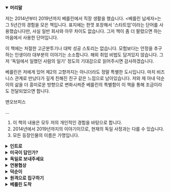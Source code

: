 <details open>
    <summary><b>머리말</b></summary>
        <p>저는 2014년부터 2019년까지 베를린에서 직장 생활을 했습니다. &lt;베를린 납세자&gt;는 그 5년간의 경험을 모은 책입니다. 표지에는 한껏 포장해서 '스타트업'이라는 단어를 사용했습니다만, 사실 일반 회사와 아무 차이도 없습니다. 그저 책이 좀 더 팔렸으면 하는 마음에서 사용한 단어입니다.</p>
        <p>이 책에는 처절한 고군분투기나 대박 성공 스토리는 없습니다. 모험보다는 안정을 추구하는 인생이라 대부분의 이야기는 소소합니다. 해외 취업 비법도 담겨있지 않습니다. 그저 '독일에서 일했던 사람의 일기' 정도의 기대감으로 읽어주시면 감사하겠습니다.</p>
        <p>베를린은 저에게 있어 제2의 고향까지는 아니더라도 정말 특별한 도시입니다. 마치 비즈니스 관계로 만났다가 깊게 친해진 친구 같은 느낌으로 남아있습니다. 저와 제 아내 덕순이의 삶을 더 흥미로운 방향으로 변화시켜준 베를린의 특별함이 이 책을 통해 조금이라도 전달되었으면 합니다.</p>
        <p>맨오브피스</p>
        <p>...</p>
        <p>
        <ol>
            <li>이 책의 내용은 모두 저의 개인적인 경험을 바탕으로 합니다.</li>
            <li>2014년에서 2019년까지의 이야기이므로, 현재의 독일 사정과는 다를 수 있습니다.</li>
            <li>모든 등장인물의 이름은 가명입니다.</li>
        </ol>
        </p>
</details>
<details>
    <summary><b>인트로</b></summary>
        <p>베를린 하케셔막트(Hackescher Markt)에서 5분 정도 걸으면 마리엔키르헤(Marienkirche)라는 교회가 나온다. 두 지점 사이에 사무실 건물이 하나 있다. 내가 베를린에서 처음으로 근무했던 사무실이다. 그곳에서 일한 지 1년 반 정도 지났을 무렵의 일이다.</p>
        <p>나의 책상은 바람이 잘 통하지 않는 구석에 있었다. 그 자리에서 나는 매출 리포트를 체크하다가, 이메일을 쓰다가, 스카이프로 이야기하다가, 캘린더 알림이 오면 미팅하는 하루를 보내고 있었다. 가끔 휴게실에서 탁구를 치는 것 외에는 계속 일에 몰입했다. 회사가 성장통을 겪고 있는 상황이라 빠르게 성과를 내야했던 때였다. 나는 노트북 자판을 기계처럼 끊임없이 두들겼다.</p>
        <p>오후 6시가 조금 넘자 사무실 부엌 쪽에서 맥주병 따는 소리가 났다. 파블로프의 개처럼 목마름이 느껴졌다. 부엌 냉장고로 가 맥주를 한 병 꺼냈다. 슈퍼에서 흔히 볼 수 있는 브랜드의 맥주였던 것 같다. 맥주를 챙긴 자들은 어슬렁거리며 소파나 기둥에 대충 기댔다.</p>
        <p>"애플 펜슬 써 본 사람?"</p>
        <p>"너 월세방은 구했어?"</p>
        <p>동료들과 이런 잡담을 주고받으며 맥주를 홀짝거렸다. 대충 마시다 퇴근할 사람은 퇴근하고, 더 마시고 싶은 이들은 계속 마셨다. 아내 덕순이에게 전화해 술을 마시다 가겠다고 알리고 몇 병 더 꺼내 마셨다. 차가운 맥주가 공짜라니, 세상 오래 살고 볼 일이었다.</p>
        <p>그러다보니 찬장에 과자가 있을 것 같아서 다 같이 캐비닛을 하나씩 열어보았다. 과자는 없고 시리얼 상자만 가득했다. 이거라도 먹자며 시리얼을 꺼내고 있는데, 싱크대 위 선반에 놓인 위스키 병이 눈에 들어왔다. 누군가가 여행을 다녀오면서 공항 면세점에서 사 온 것이었다. 마침 맥주가 지겨워진 참이었다. 우리는 찬장에서 빈 그릇과 에스프레소 잔을 꺼냈다. 빈 그릇에는 시리얼, 에스프레소 잔에는 위스키를 채웠다. 엄지와 검지로 잔 손잡이를 잡고, 떠들썩하게 건배를 한 후 쭉 들이켰다. 얼음 없이 미지근하게 마셔서 그런지 속에서 독한 냄새가 올라왔다. 그렇게 취해가던 도중 일이 터졌다.</p>
        <p>동료 하나가 유독 심하게 취해 있었다. 술뿐만 아니라 대마초까지 피워서 과하게 흥분한 상태였다. 베를린은 대마초 흡연에 꽤 관대한 도시다. 주말에 거리를 걷다보면 대마초 냄새를 맡게 되는 일이 적지 않다. 그는 사무실을 이리저리 뛰어다니다 뭔가를 발견했다. 깡통처럼 생긴 물건이었다.</p>
        <p>"우와, 안개 폭탄이 있어!!"</p>
        <p>깡통을 자세히 보던 그가 신난 목소리로 외쳤다. 안개 폭탄은 야외 콘서트장 등에서 사용하는 파티용품으로, 터트리면 연막탄처럼 연기가 터져 나온다. 다만 그냥 연기와는 달리 색깔이 선명해서, 여러 명이 동시에 터트리면 꽤 멋지다. 문제는 우리가 있는 곳이 사무실이라는 사실이었다.</p>
        <p>"당장 그거 내려놔!"</p>
        <p>모두의 만류에도 불구하고 기어이 그는 그 깡통을 흔들어 터트렸다. 슈우욱 하고 불꽃이 쏟아져 나왔다. 깜짝 놀란 그는 깡통을 탁구대 위로 던졌다. 탁구대 위에서 빙글빙글 돌던 깡통에서 오렌지 색 연기가 자욱이 뿜어져 나왔다. 사무실 안이 순식간에 오렌지색 연기로 가득 차 앞이 보이지 않을 정도였다. 몇 분 후 화재경보기가 울렸다. 어찌나 크게 울리던지 술이 확 깼다.</p>
        <p>우리는 일단 밖으로 도망갔다. 위를 올려다보니 창문에서 예쁜 오렌지색 연기가 새어나오고 있었다. 연기를 쳐다보며 안절부절 못하고 있는데, 옆 건물에서 웅성거리는 소리가 들렸다. 사무실 옆은 호스텔 건물이었다. 화재경보 소리와 오렌지색 연기에 놀란 호스텔 직원들이 투숙객들을 전부 로비로 대피시키고 있었다.</p>
        <p>5분 후 소방차와 경찰차가 도착했다(화재경보기가 울리면 자동으로 소방서에 연락이 가는 시스템이었다.). 우리는 경찰관, 소방관과 함께 사건 현장으로 올라갔다. 빈 맥주병이 굴러다녔고, 독한 냄새를 풍기는 에스프레소 잔과 제 임무를 훌륭하게 완수해낸 안개 폭탄이 있었다. 그들은 적당히 둘러보다가, 자세한 이야기를 들어야겠다며 계단을 내려갔다. 우리도 따라 내려갔다. 길가로 나가니 호스텔 직원 한 명이 모두를 초대하기 위해 기다리고 있었다.</p>
        <p>"경찰관님, 저 멍청이들과 이야기를 나누실 거면 따뜻한 저희 로비에서 하시지요."</p>
        <p>로비에 들어가니 수많은 투숙객들이 앉아있었다. 모두 짜증난 얼굴이었고, 죄인처럼 입장하는 우리를 경멸의 눈빛으로 쳐다봤다. 나는 고개를 숙인 채 제일 앞에 보이는 의자에 앉았다. 경찰관은 우리의 신분증을 확인한 후 각자의 주소를 수첩에 옮겨 적었다. 그런 뒤 우리는 상황을 있는 그대로 이야기했다. 마지막으로 경찰관은 우리의 알코올농도를 측정한 뒤 한마디를 남기고 떠났다.</p>
        <p>"집에 가셔도 좋습니다. 대신 나중에 벌금이 부과될 수도 있어요. 그리고 제발 파티는 조용히 합시다."</p>
        <p>소방차도 떠났다. 우리는 호스텔 사람들에게 사과한 뒤 건물을 나 왔다. 아무 일 없을 거라며 다들 허세를 부렸다. 나도 애써 태연한 척을 하며 웃었다. 속으론 남에게 피해주는 외국인 젊은이1이 된 것 같아 찝찝했다. 나는 동료들에게 인사한 뒤 집으로 향했다. 혹시 이번 일로 취업 비자가 취소되면 어떡하나 걱정이 들었다. 기물 파손도 없었고, 화재가 난 것도 아니니 괜찮을 거라며 스스로를 안심 시키다가도, 독일 사회에 전혀 도움 되지 않는 놈이라며 쫓아내면 어떻게 할지 걱정됐다. 집에 들어가니 덕순이는 자고 있었다. 맴도는 걱정을 쫓기 위해 얼른 침대에 누웠다. 유럽 애들은 취업 비자 없어도 돼서 좋겠다.... 그런 생각을 하며 눈을 감았다.</p>
        <p>다음날 대표는 우리에게 한참 잔소리를 늘어놓고는, 벌금을 내라면 내야지 어쩌겠냐며 절레절레 고개를 흔들었다. 그런데 몇 달이 지나도 벌금 고지서는 날아오지 않았다. 그렇게 이 사건은 우야무야 잊혀졌다. 나의 취업 비자도 다행히 취소되지 않았다.</p>
</details>
<details>
    <summary><b>미국이 답인가?</b></summary>
        <p>독일로 떠나기 전의 이야기부터 해보겠다. 때는 2013년 초여름, 장소는 코엑스 던킨 도너츠. 친구와 커피를 마시고 있던 나는 첫 직장을 그만둔 상태였다. 첫 직장은 독일 게임회사였는데, 한국 지사에서 3년간 일했었고 이제 새 직장을 찾고 있었다. 가고 싶은 게임회사가 있었지만, 면접 결과가 좋지 않았다. 도넛을 먹으며 가만히 나의 취업 근황을 듣던 친구가 사람을 한 명 소개해 주었다.</p>
        <p>소개해 준 사람은 독일인이었다. 모바일 광고회사의 창업자로, 최근엔 한국 지사 설립에 분주하다고 했다. 소개는 이메일로 이루어 졌다. 독일인 창업자와 나는 점심과 저녁 사이의 애매한 시간에 만나기로 했다. 장소는 그가 일하는 강남 사무실로 정했고, 이력서를 미리 보내두었다.</p>
        <p>소규모 인원이 고급스러운 사무실에서 일하고 있었다. 창업자 외에는 모두 한국인이었다. 가볍게 인사를 하고 미팅 룸으로 들어가 면접을 봤다. 면접 내용 중에 수학 퀴즈가 하나 있었는데, 순발력을 발휘해 어찌어찌 풀었던 기억이 난다. 그 후에 이메일로 과제를 제출하고, 2차 면접을 거쳐 입사하게 되었다. 나는 고객사 관리와 영업을 맡기로 했다. 이직에만 거의 3개월 이상을 소비하고 있었기 때문에 큰 안도감이 들었다. 집으로 돌아가 입사 소식을 알리니 어머니는 또 독일 회사에 붙었냐며 축하해 주었다.</p>
        <p>모바일 광고 회사가 돈을 버는 방법은 간단하다. 사람들의 스마트 폰 화면에 광고를 뿌리는 게 전부다(너무 자세히 설명하면 복잡해지니 이 정도만 알면 된다). 이직한 회사는 모바일 광고 중에서도 게임 광고에 집중하는 곳이었다. 컴퓨터나 콘솔 게임만 하던 나에게 모바일 게임의 세계는 새로웠다. 빠르게 성장하는 야생의 생태계였다. 야생에서 새로운 사람들과 새로운 기술을 익혀가는 재미에 빠져 시간 가는 줄 모르고 일했다.</p>
        <p>내가 일하는 곳은 한국 지사였고, 본사는 베를린에 있었다. 베를린의 동료들과 일하는 재미도 컸다. 첫 직장에서도 독일 본사와 일을 하긴 했지만 분위기가 달랐다. 첫 직장의 본사는 대부분이 독일 사람들이라 그런지, 독일 특유의 경직되고 느릿느릿한 문화가 늘 답답하게 느껴졌다. 하지만 두 번째 직장은 정반대였다. 다양한 국적의 사람들로 이루어져 있으며 활기로 가득한 분위기였다. 미팅 분위기는 혼란스럽지만 활력이 넘쳤고, 업무는 치밀함보다 스피드가 중시되었다. 실수를 할지언정 업무 진행이 시원시원했다. 이직하길 잘했다는 생각을 여러 번 했다.</p>
        <p>2014년 3월, 미국 샌프란시스코로 출장 갈 기회가 있었다. '게임 개발자 컨퍼런스(GDC)'라는 행사에 우리 회사가 참석하니 와달라 는 것이었다. 아시아인 한 명을 끼워 넣어 다국적 느낌을 내려는 속셈이 뻔했지만, 어쨌든 나에겐 새로운 경험이니 기꺼이 가겠다고 했다. 처음으로 가는 미국이었다. 언덕과 빅토리아 양식의 집이 많은 샌프란시스코. 날씨는 포근하지만 대중교통은 아주 불편한 곳. 나는 우버를 타고 컨퍼런스 장으로 향했다.</p>
        <p>행사장에 들어가니 우리 회사의 부스가 보였다. 부스에 있는 동료 들과 반가움의 포옹을 한 뒤, 본격적으로 행사를 즐겼다. 여느 컨퍼런스와 같이 새로운 사람들을 만나고, 이미 함께 일하고 있는 고객사들과 이야기하고, 강연도 듣고, 다른 부스도 둘러보았다. 그러면서 한국의 컨퍼런스와는 분위기가 사뭇 다르다는 것을 느낄 수 있 었다.</p>
        <p>"이 회사는 뭐하는 곳입니까?"</p>
        <p>처음 보는 사람이 우리 회사 부스로 와서 나에게 대뜸 질문을 던졌다. 나는 우리 회사가 하는 일을 간략히 설명해주었다. 서로 대화를 이어나가며 같이 일할 수 있는 접점이 있는지 찾았다. 없으면 없는 대로 명함 교환을 했고, 있을 것 같으면 나중에 이메일로 연락했다. 대화의 흐름이 아주 쿨했다. 쓸데없는 겉핥기식 대화가 없고, 상대방 나이에 맞춰 말투를 조절할 필요도 없었다. 편안한 분위기 속에서 본론에 집중하는 문화에 마음이 꽂혔다.</p>
        <p>컨퍼런스가 끝나고 한국의 일상으로 돌아왔다. 평소와 같이 출근했지만 일이 손에 잘 잡히지 않았다. 여전히 샌프란시스코에 매료된 상태였다. 해외에서 일하고 싶다는 마음이 가시질 않았다. 그 마음을 스스로에게 설명하기 시작했다. 나는 왜 해외로 가야만 하는 지 스스로를 설득했다. 여러 번 설득하다보니(사실 합리화에 가깝다.) 꽤 그럴듯한 문장이 나왔다. '글로벌 인재가 되려면 실제로 해외에서 일을 해봐야 한다.'</p>
        <p>그러나 무턱대고 해외로 가긴 싫었다. 나는 깡 하나만 믿고 돌진 하는 타입은 못 된다. 내가 아무리 원할지언정, 나를 위한 자리가 없을 수도 있다는 사실을 잊지 않는다. '안 되면 되게 하라!'보다는 '왜 안 되는지, 가능한 방법은 뭐가 있는지 확인해보자'에 가깝다. 나는 해외로 갈 수 있는 현실적인 방법을 찾기 시작했다.</p>
</details>
<details>
    <summary><b>독일로 보내주세요</b></summary>
        <p>독일은 한국보다 1인당 국민소득이 높으니 나의 연봉도 높아지겠지? 돈 때문에 해외로 나가려는 건 아니었지만 역시 돈 생각에 마음이 들떴다. 그런 직후 걱정이 밀려왔다. 그런데 내가 해외에서 취업할 수 있을까? 생각은 늘 비슷하게 흘러갔다. 뭔가 새로운 것을 기분 좋게 상상하다가, 현실의 벽을 걱정한다. 대학 가면 맨날 게임해도 괜찮겠지? 로 시작했다가, 그런데 내가 과연 대학에 갈 수 있을까? 로 끝나는 패턴. 이럴 땐 깊이 생각하지 말고 바로 조사를 시작해야 한다. 생각만 하다 보면 배만 고프고 아무 일도 일어나지 않는다.</p>
        <p>일단 해외에서 어떤 일을 하고 싶은지 추려봤다. 영업은 하기 싫었다. 다양한 사람을 만나며 에너지를 충전하는 유형의 사람도 있지만 나는 정반대다. 밖을 돌아다니는 것보다 한 가지를 파고드는 게 더 즐겁다. 가장 먼저 떠오른 게 개발자였는데, 나는 개발을 한 번도 해본 적이 없었다. 게임을 하면서 컴퓨터 관련 잡지식은 나름대로 쌓였지만 잡지식은 팔아먹기 힘들다. 앱 개발이라도 배워야 하나 싶은 생각도 들었으나 나는 당장 해외로 가고 싶었기 때문에 개발은 진지하게 고려하지 않았다. 좀 더 현실적으로 가능한 것을 따져봤다.</p>
        <p>현재 나의 일은 고객 관리 일이니 고객 관리 일을 찾으면 된다. 게임을 좋아하니 게임 관련 회사에 지원하면 유리할 것이다. 마침 첫 직장이 독일 게임 회사였으니, 미국보다는 독일이 나을 것이다. 어릴 때 프랑크푸르트에 살았던 적이 있어 독일이 더 친숙하기도 하다(어릴 때 이야기는 뒤에서 다시 하겠다.). 어차피 미국은 취업 비자 발급이 하늘의 별따기다. 이런 식으로 방향을 잡아가며 최종 적으로는 독일을 목표로 잡았다.</p>
        <p>그렇게 생각을 이어가던 중 지름길을 하나 발견했다. 지금 나의 직장은 독일 회사의 한국 지사다. 본사는 독일 베를린에 있다. 그럼 0에서부터 독일 취업을 알아볼 게 아니라, 본사로 갈 수 있는 방법 을 찾으면 되겠네? 일반적인 해외 취업 루트는 아니었으므로 누군가는 진정한 해외 취업이 아니라고 할지도 모른다. 하지만 내가 가진 조건으로 선택할 수 있는 가장 효율적인 방법을 택하는 게 맞다고 생각했다.</p>
        <p>일단 얘기부터 꺼내기로 했다. 당시 한국 지사의 대표에게 면담을 신청했다. 그는 다른 사람의 말을 잘 들어주는 사람이었다. 나는 그에게 터놓고 이야기했다. 꼭 해외에 가야겠다고, 방법이 없겠냐고 졸랐다. 나는 긴장을 잘 숨기지 못해서 중요한 이야기를 할 때는 늘 목소리가 떨린다. 그는 잠시 생각하더니 베를린 본사와 이야기해보겠다며 면담을 마무리했다. 그리고 몇 주가 지나도록 아무 소식이 없었다.</p>
        <p>도대체 본사와 할 이야기가 뭐가 그렇게 많을까. 혼자 속을 태웠다. 지사 대표가 자리에서 일어날 때마다 신경 쓰였다. 그가 화장실을 갈 때도 눈길이 갔다. 언제 말해줄 거냐며 눈으로 재촉했다. 겉으로는 여유 있게 행동했지만 아마 표정에 드러났을 것이다. 그렇게 하루하루를 보내던 중 메일이 한 통 도착했다. 구글 문서 링크였다. 문서를 열어보니 처음 보는 회사의 로고가 여러 개 있었다. 혼란스러웠다. 문서에는 어떤 로고가 마음에 드는지 투표하는 칸이 있었다. 나는 영문도 모른 채 로고를 훑어보다가, 파란색 네모가 그려진 로고를 골랐다. 그리고 아무 일도 일어나지 않았다.</p>
        <p>아무 일도 일어나지 않다가, 드디어 지사 대표와의 면담 시간이 돌아왔다. 나는 그에게 본사와의 대화는 어떻게 되어가는지 물었다. 그는 자리가 하나 있을 것 같다고 말했다. 호들갑을 떨면서 질문을 쏟아내고 싶은 마음을 누른 채 조용히 그의 말을 들었다.</p>
        <p>"얼마 전에 받은 로고 고르는 메일 기억나지? 베를린 본사에서 사내 스타트업을 하나 만들 거야. 거기에 가도 괜찮다면 내가 잘 이야기해볼게."</p>
        <p>사내 스타트업? 회사 안에 회사를 세운다는 건가? 여러 의문이 들었지만, 나는 단순하게 결론지었다. 갈 수 있다면 그냥 어떻게든 가자. 그리고 며칠 후, 내가 원한다면 베를린으로 보내주겠다는 확답을 받았다.</p>
        <p>퇴근 후 집 냉장고에 있는 맥주를 벌컥벌컥 마시면서 부모님에게 들뜬 기분을 쏟아냈던 것 같다. 내가 원하는 것을 얻었다는, 단순하지만 강렬한 성취감이었다. 수 년 후에 안 사실이지만, 한국 지사 대표가 나를 매우 적극적으로 추천해주었다고 한다. 나의 어떤 부분을 보고 그렇게 추천했는지는 모르겠으나 지금도 그에게 감사하고 있다.</p>
        <p>그렇게 나의 베를린 행이 잠정 확정되었다. 독일에서 일하려면 독일의 근로계약서가 필요하다. 한국 지사는 퇴직하는 것으로 처리하고, 독일 본사와의 근로계약서를 새로 쓰기로 했다. 근로계약서에는 연봉 금액이 포함되어야 한다. 연봉협상도 새로 하기로 했다.</p>
</details>
<details>
    <summary><b>연봉협상</b></summary>
        <p>나는 연봉협상을 끔찍하게 못한다. 결정권을 쥐고 있는 사람의 눈을 쳐다보며 이 정도 금액을 원한다고 말하는 게 왠지 힘들다. 머리로는 당당하게 말하고 있는데, 입술은 떨고 있다. 눈 깜빡거리는 속도도 빨라진다. 그래서 걱정을 많이 했는데, 운 좋게도 연봉 이야기는 전부 이메일로 이루어졌다. 한시름 놓았지만 더 큰 문제가 있었다. 나는 베를린의 급여 수준에 대해 전혀 모르고 있었다. 검색을 해 봐도 뜬구름 잡는 정보뿐이었다. 폭스바겐 엔지니어의 연봉 정보는 있어도, 모바일 광고 회사의 고객 관리 담당자의 연봉 정보는 없었다. 정보가 부족한 상태로 협상을 하고 싶지는 않았다.</p>
        <p>당시 베를린 본사에 마테오라는 동료가 있었다. 비록 원격이지만, 1년 가까이 함께 일하면서 손발이 잘 맞는다는 느낌을 받았고, 둘 다 게임을 좋아해서 스카이프로 잡담도 자주 나눴다. 그에게 연봉에 대한 고민 상담을 받으면 좋을 것 같아서 약간은 장황한 메일을 보냈다. 현재 본사와 협상 중인데, 어느 정도가 현실적인 범위냐고 물었다. 회사 동료가 아닌 친구로서 묻는 것이지만 불편하다면 말해주지 않아도 이해한다는 문장도 추가했다. 그는 조심스럽게 대략적인 금액 범위를 알려줬고, 나는 그에게 감사를 표시했다.</p>
        <p>마테오가 알려준 금액 범위는 내 예상보다 적었다. 독일이니까 연봉이 크게 뛸 줄 알았는데 아니었다. 베를린은 독일의 다른 도시와 비교해 연봉 수준이 낮은 편이다. 물가가 상대적으로 저렴한 것은 장점이지만, 세율은 여전히 높다. 그리고 개발 스킬도 없고 컴퓨터 공학 전공이 아닌 내가 처음부터 높은 연봉을 노리는 것은 무리였다. 아쉬웠지만 일단 베를린에 자리를 잡는 게 가장 중요했다.</p>
        <p>그가 준 정보를 바탕으로 인사부와 연봉 협상을 시작했다. 마테오가 일러준 금액보다 조금 더 높게 불렀고, 부끄러워하지 않고 나의 강점을 어필했다. 본사는 내가 제시한 것보다 약간 금액을 낮추고 싶어 했다. 몇 번의 메일이 오간 후, 너무 세게 주장하다가 없던 일이 되면 어쩌나 걱정될 때쯤 적당히 합의했다. 나는 내가 원하는 것을 얻기 위해 끝까지 의견을 밀어붙이지는 못 하는 편이다. 상대방이 원하는 것을 어느 정도 내어주면서 윈윈하는 것을 선호한다. 사실 윈윈이 아닌 회사의 승리일지도 모르지만 그때는 그렇게 생각 했다.</p>
        <p>며칠 후 근로계약서의 최종본을 받았다. 서명은 독일에 가서 하기로 합의했다(아직 전자서명이 활성화된 때가 아니었다.). 취업 비자 발급은 시간이 꽤 걸리기 때문에 내가 독일 도착 후 직접 수령하기로 했다. 그런데 문득 의문이 들었다.</p>
        <p>"그런데 나 입국은 어떻게 해? 비자도 없고 귀국 티켓도 없으니 입국심사에서 날 의심스럽게 볼 텐데."</p>
        <p>"비자는 아직 안 나왔지만 노동부에서 너의 근로를 허락한다는 편지는 도착했어. 그 편지의 스캔본을 보내줄게. 비자 대신 그걸 보여 주면 될 거야."</p>
        <p>인사 담당이 나를 안심시켜 주었다. 스캔본만으로 괜찮을까 걱정했지만, 걱정해서 무얼 하나. 담당자가 된다고 하니 믿고 가는 수밖에 없었다. 여차하면 인쇄한 계약서를 입국심사 때 보여주면 될 것이다. 그것도 안 되면 인사 담당과 통화를 시켜주면 될 것이다. 약 한 달 반 뒤에 독일로 떠나기로 일정을 잡았다.</p>
        <p>독일 근로계약서와 노동부 편지 스캔본. 첨부 파일을 계속 열었다 닫았다. 기뻐서 미소가 떠나지 않았다. 내가 원하는 것이 문서화되어 눈앞에 있다는 사실에 감격했다. 감격을 간직한 채로 퇴근했다. 늘 그렇듯이 만원 지하철이었지만 전혀 피곤하지 않았다.</p>
        <p>집에 도착해 샤워로 강남의 때를 씻어낸 후 부모님과 저녁을 먹 었다. 게임을 하며 머리를 비우다 금세 피곤해져서 불을 끄고 누웠다. 가장 먼저 생각난 것은 여자 친구인 덕순이었다. 독일에 혼자 가고 싶지는 않았다. 간다면 꼭 덕순이와 함께 가고 싶었다. 머릿속으로 앞으로의 일을 그려봤다. 한 달 반 후에는 베를린 본사에 출근해야한다. 덕순이와 함께하려면 덕순이도 독일 비자가 필요하다. 우리가 부부라면 그녀는 배우자 비자를 받을 수 있다. 아니, 그전에 덕순이의 의사를 물어야 한다. 프러포즈는 어떤 식으로 하는 게 좋을까, 결혼은 좋은데 독일은 가기 싫다고 하면 어떡하지 같은 생각을 하다가 잠들었다.</p>
</details>
<details>
    <summary><b>덕순이</b></summary>
        <p>우리는 분당 서현역 근처의 파스타 집으로 향했다. 특별한 일이 있을 때마다 가던 곳이다. 덕순이는 아직 모르고 있었지만, 그 날은 특별한 날이었다. 각자 파스타를 주문해서 서로 맛보라며 포크로 돌돌 말아 상대방 그릇에 올려줬다. 그러던 중 나는 포크를 내려놓고, 어색함이 묻은 목소리로 말했다.</p>
        <p>"나와 결혼해줬으면 좋겠어."</p>
        <p>결혼하자면 하자고, 하지 말자면 말자지, 해줬으면 좋겠어는 뭘까. 말하고 나니 쑥스러워서 눈을 똑바로 바라보지 못했다. 그러고는 프러포즈에 한 마디를 덧붙였다.</p>
        <p>"그리고 같이 독일 가서 살자."</p>
        <p>그녀가 나와 결혼해 함께 독일로 갈 것이라는 확신이 80% 정도는 있었다. 왜 독일로 가고 싶은지, 어디서 일할 것인지, 비자 계획은 어떻게 되는지 설명했다. 현실적 상황을 그녀가 정확히 알고 대답해 주길 원했다. 그리고 다행히, 덕순이는 날 받아주었다. 나와 결혼도 하고, 독일도 같이 가겠다고 했다. 그리고 다시 평소의 대화로 돌아왔다. 당시 그녀가 흠뻑 빠졌던 영화 &lt;캡틴 아메리카: 윈터 솔져&gt; 이야기를 했다. 연인인 동시에 친구 같은 느낌이 좋아 덕순이와 결혼하고 싶었다. 화려한 이벤트도 감동의 눈물도 없어서 정말 이걸로 된 건가 싶었지만, 그녀는 분명히 답을 해주었다.</p>
        <p>내 안의 80% 확신은 어디에서 생긴 것일까. 언젠가 각자의 결혼관에 대해 이야기한 적이 있다. 깊은 의미 없이 그저 서로의 의견을 주고받았다. 그녀는 자신이 결혼식에 대한 환상이 없다고 말했다. 언젠가 결혼을 하게 되면, 결혼식은 생략하고 싶다는 것이었다. 결혼해서 같이 살게 되어도 각자의 공간이 뚜렷하게 있었으면 좋겠다고 했다. 아마도 이 때 덕순이와의 결혼을 확신했던 것 같다.</p>
        <p>나 또한 결혼식에 큰 의미를 두지 않고 살았다. 결혼식은 생략하기로 자연스레 의견이 맞춰졌다. 서운해 할 수 있는 친척이나 친구들에게는 마침 급히 독일로 가게 되었다는 좋은 핑계도 있었다. 다행히 양가 부모님들께서는 큰 반대 없이 넓은 마음으로 이해해 주셨다. 대신 아예 생략하는 것은 아쉬우니, 가족들끼리만 모여서 치르는 것으로 정했다. 친구들과는 따로 만나 밥을 사주며 배우자를 소개했고, 친척들에게는 직접 찾아가 인사를 드렸다.</p>
        <p>결혼식은 양가 가족들이 모여 결혼 예배와 식사를 하는 것으로 대체했다. 식사만 하면 허전할 것 같아 결혼 예배를 제안했는데(우리 집은 기독교 집안이다), 덕순이 집에서도 찬성해 주었다. 사회는 교회 목사님이신 나의 외삼촌이 맡아 주었다. 장소는 평소에 가 볼 일 없는 근사한 중식당의 별실이었다. 넓은 테이블에 다 같이 둘러 앉아 있는 것이 좀 어색하기도 했지만, 분위기는 화기애애했다.</p>
        <p>서로가 대화할 만한 주제를 찾아 이야기를 나눴다. 독일 이야기와, 덕순이와 나의 연애사가 주로 거론되었던 것 같다. 다 함께 기도를 하고, 덕순이의 손을 잡고, 가족들의 축복을 받으니 눈물이 났다. 원래 결혼식에서 눈물을 흘리는 건 신부 아니었나? 그 자리의 모두가 우리를 축하해주는 모습에 감동했다.</p>
        <p>"울었대~요!"</p>
        <p>덕순이는 나를 놀렸다. 요즘도 가끔 놀리곤 한다.</p>
        <p>식사 후 덕순이와 나는 가평으로 신혼여행을 떠났다. 원래는 펜션에 짐을 풀고 아침고요수목원을 갈 예정이었지만, 둘 다 너무 피곤했다. 결혼식과 운전의 피로가 한꺼번에 몰려왔다. 계획했던 모든 일정을 깔끔히 지우고 실컷 낮잠을 잤다. 저녁이 되니 시원한 여름 바람이 불어왔다. 발코니에서 고기를 구워 먹으며 수다를 떨었다. 우리는 이제 부부였다.</p>
        <p>"독일에 가서도 같이 밥 먹고, 치우고 하겠지?"</p>
        <p>"당연히 그렇게 하겠지."</p>
        <p>뒷정리를 같이 하고, 소파에 나란히 앉아 &lt;캡틴 아메리카: 퍼스트 어벤져&gt;를 봤다. 덕순이와 밥 먹고 설거지 하고 영화를 보다니. 같이 사는 부부였다. 머릿속에 독일에서의 신혼 생활이 자연스레 그려지기 시작했다.</p>
</details>
<details>
    <summary><b>원격으로 집구하기</b></summary>
        <p>정식으로 혼인신고를 마친 우리는 머리를 맞댔다. 베를린에 안정적으로 정착하기 위한 작전을 짜야했다. 거주할 집을 찾아 안정된 생활을 하기까지는 시간이 필요하고, 여러 가지 시행착오도 겪어야 할 것이다. 둘이서 고생하는 것보다 혼자 고생하는 게 낫다. 그러니 일단 내가 먼저 독일로 떠나 자리를 잡고, 6개월 후에 덕순이가 합류하는 계획을 세웠다.</p>
        <p>먼저 나 혼자서 6개월간 살 집을 물색했다. 베를린 월세난이 얼마나 끔찍한지 본사 동료들에게 가끔 들어보기는 했다. 들을 때는 별 생각이 없었다. 그러다 실제로 검색을 해보고 현실을 깨달았다. 외국인 주제에 3개월 치 급여명세서조차 없는 녀석은 후보자 명단 최하단에 위치한다. 베를린은 외국인 유입이 활발한 도시였고, 방을 구하는 사람들로 넘쳐났다. 집주인들이 굳이 나를 받아줄 이유가 없었다. 6개월 동안 호텔이나 에어비앤비에서 지내볼까 생각도 했지만 돈이 문제였다. 글을 쓰는 지금도 베를린의 월세난 이야기는 끊이지 않는다.</p>
        <p>한국인의 정으로 어떻게든 비벼볼 수작으로 베를린 한국인 커뮤니티를 이 잡듯이 뒤졌다. 그러다 벼룩시장 게시판에서 'WG 들어 올 사람 구합니다.'라는 글을 찾았다. WG(Wohngemeinschaft)는 한 집에 여러 사람이 같이 사는 방식을 말한다. 룸메이트를 구한다고 생각하면 된다. 원룸이나 부모님 집에서 사는 게 일반적인 한국과 달리, 베를린에서는 모르는 사람들과 같은 집에서 방만 따로 쓰는 경우가 흔하다. 글을 올린 사람은 한국인 부부였다.</p>
        <p>나는 그 부부에게 메일을 썼다. 꼭 나를 세입자로 뽑게 하고 싶어서 메일에 힘을 줬다. 그냥 '방 구합니다~'로 끝내지 않고, 나에 대한 정보를 빼곡히 담았다. 독일로 가는 이유, 이름, 성별, 나이, 회사 주소와 홈페이지, 희망 거주 기간, 개인 페이스북 주소까지 전부 적었다. 물건을 깨끗이 쓰는 성격이고, 하루의 대부분은 일하러 나간다는 내용도 넣었다.</p>
        <p>그리고 나는 기적처럼 간택 받았다. 부부가 메일로 방사진을 보내 주었는데, 대학시절 자취방보다 훨씬 큰 방이었다. 창문도 널찍해 시원해 보였다. 낡은 집이었지만 그만큼 운치 있었다. 월세는 월 500유로에, 보증금 500유로로 나쁘지 않았다. 위치도 사무실과 가까웠다. 직접 본 적도 없는 사람에게 방을 빌려주다니. 나를 신뢰해 준 것이 너무 고마웠다. 분명 좋은 사람들일 것이라는 확신이 들었다. 메일에서도 신뢰가 느껴졌다. 신뢰라는 것이 참 주관적인 것이긴 한데, 어쨌든 있었다. 운이 좋다고 느꼈다. 본사 동료들에게 집을 구했다는 소식을 전하니 거짓말하지 말라며 믿지 않았다.</p>
        <p>내가 독일에 도착하는 날짜와 입주 날짜 사이에 2주 차이가 있어서 그 동안은 어쩔 수 없이 에어비앤비에서 지내기로 했다. 한국 휴대폰과 적금을 해지하고, 환전을 하고, 물건을 정리했다. 가족과 친구들에게 작별인사를 했다. 공항에서 덕순이와 포옹을 하고, 눈물을 삼키며 보안검색대로 들어갔다. 덕순이 얼굴을 한 번 더 보고 싶어 뒤돌아봤지만, 입구에 세워진 벽 때문에 전혀 보이지 않았다.</p>
</details>
<details>
    <summary><b>베를린 도착</b></summary>
        <p>미리 말해두지만 나는 베를린에서 일하기 전에도 독일에 가 본 적이 여러 번 있었다. 첫 직장의 본사 함부르크로 출장을 두세 번, 이직 후엔 신입사원 트레이닝을 받기 위해 베를린 본사에 한 번 다녀왔고, 초등학교 시절 약 4년간 독일 프랑크푸르트에서 살았다. 독일에 대해서 아주 잘 알지는 않아도 친숙함 정도는 갖고 있는 상태였다. 독일어 실력은 예나 지금이나 형편없지만.</p>
        <p>인천에서 모스크바를 경유해 베를린 쇼네펠트(Schönefeld) 공항에 도착했다.</p>
        <p>"왜 편도 티켓 밖에 없습니까?"</p>
        <p>예상대로 입국심사원이 물었다. 나는 가방에서 노동부 편지의 스캔본을 꺼내 보여주었다. 뭔가 의심스럽다는 눈초리였지만, 다행히 그는 입국도장을 꽝꽝 찍어주었다.</p>
        <p>오랜만의 장거리 비행이어서인지 몸이 지쳐있었다. 밤이었고 비까지 내리고 있었다. 그냥 택시를 탈까 하는 유혹이 생겼지만 이제부터 현지인이 되어야 한다는 생각에 S반(지상철)을 타기로 했다. S9호선을 타고 에어비앤비가 위치한 그라이프스발더슈트라세(Greifswalderstraße)로 향했다. 전철에 사람은 거의 없었고, 창밖은 어두컴컴했다. 야경이랄 것이 하나도 없었다. 창문에 빗방울만 잔뜩 맺혀 있었다. 낭만 가득한 유럽에 도착했다는 설렘이 조금도 느껴지지 않았다. 그저 시커멓고 비 내리는 밤이었다.</p>
        <p>역에서 내려 종이 지도를 확인했다(로밍은 따로 하지 않았다.). 지도가 비에 젖으면 안 되니 정류장 지붕 아래에서 미리 확인하고 걸었다. 빗물이 새어 들어와 양말을 적셨다. 왜 운동화를 새로 사지 않았을까 하는 후회가 들었다. 무거운 캐리어백을 끌면서 20분 정도 걸으니 주택 단지가 나왔다. 주소와 일치하는 집을 찾아 두리번거렸다. 이 집이 맞나 긴가민가하면서 건물 입구의 초인종을 훑어 봤더니 에어비앤비 주인의 이름이 보였다. 초인종을 눌렀다.</p>
        <p>"누구세요?"</p>
        <p>"에어비앤비 예약한 사람입니다."</p>
        <p>덜컹하고 문이 열렸다. 엘리베이터가 없어서 캐리어를 들고 계단을 올라갔다. 비와 땀에 젖은 찝찝한 몸을 이끌고 올라가니, 에어비앤비 주인이 나를 반갑게 맞이해 줬다. 간단하게 인사를 하고, 집 안내를 받고, 샤워를 하고, 짐을 풀었다. 배가 고팠지만 다시 빗속을 걷기는 싫어서 가방에 챙겨 온 기내식 과자로 허기를 달랬다. 와이파이를 연결해 가족들과 메시지를 주고받다 그대로 뻗어 잤다.</p>
        <p>출근까지는 2주가 남아 있었다. 그 기간 동안 주로 동네 구경을 하며 여유롭게 보냈다. 여기저기 쏘다니며 슈퍼에서는 무엇을 파는지, 재활용 쓰레기는 어떻게 버리는지, DVD 대여점의 인기 영화는 무엇인지 등을 관찰했다. 사무실 위치도 미리 확인했고, 앞으로 함께 살 한국인 부부도 만났다. 만나서 계약서도 쓰고, 보증금도 주고, 같이 차도 마셨다.</p>
        <p>새로운 삶을 만들어가는 느낌이 좋았다. 베를린에 얼마나 오래 살지는 미리 정하지 않았다. 1년 살다 돌아갈 수도 있고, 평생 살 수도 있고, 다른 도시로 갈 수도 있는 일이었다. 어쩌면 덕순이의 마음이 바뀔 수도 있었다. 어차피 앞일은 알 수 없으니 깊게 생각하지 않기로 했다. 나중에 한국에 돌아갈지도 모른다는 생각은 머릿속에서 지우기로 했다. 이제 난 독일로 왔다.</p>
</details>